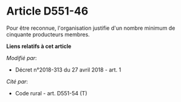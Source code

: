 # Article D551-46

Pour être reconnue, l'organisation justifie d'un nombre minimum de cinquante producteurs membres.

**Liens relatifs à cet article**

_Modifié par_:

  - Décret n°2018-313 du 27 avril 2018 - art. 1

_Cité par_:

  - Code rural - art. D551-54 (T)
